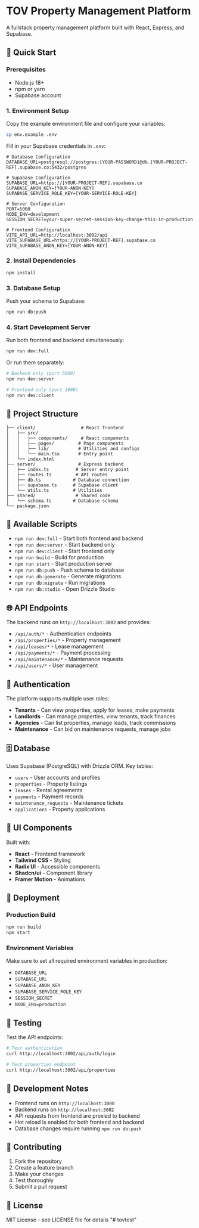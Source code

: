 # TOV Property Management Platform

A fullstack property management platform built with React, Express, and Supabase.

## 🚀 Quick Start

### Prerequisites
- Node.js 18+ 
- npm or yarn
- Supabase account

### 1. Environment Setup

Copy the example environment file and configure your variables:

```bash
cp env.example .env
```

Fill in your Supabase credentials in `.env`:

```env
# Database Configuration
DATABASE_URL=postgresql://postgres:[YOUR-PASSWORD]@db.[YOUR-PROJECT-REF].supabase.co:5432/postgres

# Supabase Configuration
SUPABASE_URL=https://[YOUR-PROJECT-REF].supabase.co
SUPABASE_ANON_KEY=[YOUR-ANON-KEY]
SUPABASE_SERVICE_ROLE_KEY=[YOUR-SERVICE-ROLE-KEY]

# Server Configuration
PORT=5000
NODE_ENV=development
SESSION_SECRET=your-super-secret-session-key-change-this-in-production

# Frontend Configuration
VITE_API_URL=http://localhost:3002/api
VITE_SUPABASE_URL=https://[YOUR-PROJECT-REF].supabase.co
VITE_SUPABASE_ANON_KEY=[YOUR-ANON-KEY]
```

### 2. Install Dependencies

```bash
npm install
```

### 3. Database Setup

Push your schema to Supabase:

```bash
npm run db:push
```

### 4. Start Development Server

Run both frontend and backend simultaneously:

```bash
npm run dev:full
```

Or run them separately:

```bash
# Backend only (port 5000)
npm run dev:server

# Frontend only (port 3000)
npm run dev:client
```

## 📁 Project Structure

```
├── client/                 # React frontend
│   ├── src/
│   │   ├── components/     # React components
│   │   ├── pages/         # Page components
│   │   ├── lib/           # Utilities and configs
│   │   └── main.tsx       # Entry point
│   └── index.html
├── server/                # Express backend
│   ├── index.ts          # Server entry point
│   ├── routes.ts         # API routes
│   ├── db.ts            # Database connection
│   ├── supabase.ts      # Supabase client
│   └── utils.ts         # Utilities
├── shared/               # Shared code
│   └── schema.ts        # Database schema
└── package.json
```

## 🔧 Available Scripts

- `npm run dev:full` - Start both frontend and backend
- `npm run dev:server` - Start backend only
- `npm run dev:client` - Start frontend only
- `npm run build` - Build for production
- `npm run start` - Start production server
- `npm run db:push` - Push schema to database
- `npm run db:generate` - Generate migrations
- `npm run db:migrate` - Run migrations
- `npm run db:studio` - Open Drizzle Studio

## 🌐 API Endpoints

The backend runs on `http://localhost:3002` and provides:

- `/api/auth/*` - Authentication endpoints
- `/api/properties/*` - Property management
- `/api/leases/*` - Lease management
- `/api/payments/*` - Payment processing
- `/api/maintenance/*` - Maintenance requests
- `/api/users/*` - User management

## 🔐 Authentication

The platform supports multiple user roles:
- **Tenants** - Can view properties, apply for leases, make payments
- **Landlords** - Can manage properties, view tenants, track finances
- **Agencies** - Can list properties, manage leads, track commissions
- **Maintenance** - Can bid on maintenance requests, manage jobs

## 🗄️ Database

Uses Supabase (PostgreSQL) with Drizzle ORM. Key tables:
- `users` - User accounts and profiles
- `properties` - Property listings
- `leases` - Rental agreements
- `payments` - Payment records
- `maintenance_requests` - Maintenance tickets
- `applications` - Property applications

## 🎨 UI Components

Built with:
- **React** - Frontend framework
- **Tailwind CSS** - Styling
- **Radix UI** - Accessible components
- **Shadcn/ui** - Component library
- **Framer Motion** - Animations

## 🚀 Deployment

### Production Build

```bash
npm run build
npm start
```

### Environment Variables

Make sure to set all required environment variables in production:
- `DATABASE_URL`
- `SUPABASE_URL`
- `SUPABASE_ANON_KEY`
- `SUPABASE_SERVICE_ROLE_KEY`
- `SESSION_SECRET`
- `NODE_ENV=production`

## 🧪 Testing

Test the API endpoints:

```bash
# Test authentication
curl http://localhost:3002/api/auth/login

# Test properties endpoint
curl http://localhost:3002/api/properties
```

## 📝 Development Notes

- Frontend runs on `http://localhost:3000`
- Backend runs on `http://localhost:3002`
- API requests from frontend are proxied to backend
- Hot reload is enabled for both frontend and backend
- Database changes require running `npm run db:push`

## 🤝 Contributing

1. Fork the repository
2. Create a feature branch
3. Make your changes
4. Test thoroughly
5. Submit a pull request

## 📄 License

MIT License - see LICENSE file for details "# tovtest" 
